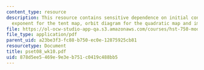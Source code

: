 ```yaml
---
content_type: resource
description: This resource contains sensitive dependence on initial conditions, Lyapunov
  exponent for the tent map, orbit diagram for the quadratic map and implications.
file: https://ol-ocw-studio-app-qa.s3.amazonaws.com/courses/hst-750-modeling-issues-in-speech-and-hearing-spring-2006/878d5ee5469e9e3eb751c0419c488bb5_pset08_wk10.pdf
file_type: application/pdf
parent_uid: a23be3f3-fc88-b750-ec0e-12875925cb81
resourcetype: Document
title: pset08_wk10.pdf
uid: 878d5ee5-469e-9e3e-b751-c0419c488bb5
---
```

